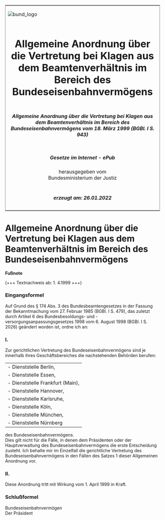 <span id="DECKBLATT.html"></span>

<table border="0" frame="border" width="100%">

<tr valign="top">

<td align="left">

![bund\_logo](BfJ_2021_Web_de_de.gif)

</td>

<td align="right">

 

</td>

</tr>

<tr align="center" valign="middle">

<td colspan="2">

# Allgemeine Anordnung über die Vertretung bei Klagen aus dem Beamtenverhältnis im Bereich des Bundeseisenbahnvermögens

</td>

</tr>

<tr align="center" valign="middle">

<td colspan="2">

##### Allgemeine Anordnung über die Vertretung bei Klagen aus dem Beamtenverhältnis im Bereich des Bundeseisenbahnvermögens vom 18. März 1999 (BGBl. I S. 943)

</td>

</tr>

<tr align="center" valign="middle">

<td colspan="2">

  
  

##### Gesetze im Internet - ePub  
  
herausgegeben vom  
Bundesministerium der Justiz

</td>

</tr>

<tr align="center" valign="bottom">

<td colspan="2">

  
  

##### erzeugt am: 26.01.2022

</td>

</tr>

</table>

<span id="BJNR094300999.html"></span>

# Allgemeine Anordnung über die Vertretung bei Klagen aus dem Beamtenverhältnis im Bereich des Bundeseisenbahnvermögens

<div>

  
**Fußnote**

<div class="jnhtml">

<div>

<div class="jurAbsatz">

(+++ Textnachweis ab: 1. 4.1999 +++)

</div>

</div>

</div>

</div>

<span id="BJNR094300999BJNE000100307.html"></span>

### Eingangsformel  

<div>

<div class="jnhtml">

<div>

<div class="jurAbsatz">

Auf Grund des § 174 Abs. 3 des Bundesbeamtengesetzes in der Fassung der
Bekanntmachung vom 27. Februar 1985 (BGBl. I S. 479), das zuletzt durch
Artikel 6 des Bundesbesoldungs- und -versorgungsanpassungsgesetzes 1998
vom 6. August 1998 (BGBl. I S. 2026) geändert worden ist, ordne ich an:

</div>

</div>

</div>

</div>

<span id="BJNR094300999BJNE000200307.html"></span>

### I.  

<div>

<div class="jnhtml">

<div>

<div class="jurAbsatz">

Zur gerichtlichen Vertretung des Bundeseisenbahnvermögens sind je
innerhalb ihres Geschäftsbereiches die nachstehenden Behörden berufen:  

|                                   |
| :-------------------------------- |
| \- Dienststelle Berlin,           |
| \- Dienststelle Essen,            |
| \- Dienststelle Frankfurt (Main), |
| \- Dienststelle Hannover,         |
| \- Dienststelle Karlsruhe,        |
| \- Dienststelle Köln,             |
| \- Dienststelle München,          |
| \- Dienststelle Nürnberg          |

  
des Bundeseisenbahnvermögens.  
Dies gilt nicht für die Fälle, in denen dem Präsidenten oder der
Hauptverwaltung des Bundeseisenbahnvermögens die erste Entscheidung
zusteht. Ich behalte mir im Einzelfall die gerichtliche Vertretung des
Bundeseisenbahnvermögens in den Fällen des Satzes 1 dieser Allgemeinen
Anordnung vor.

</div>

</div>

</div>

</div>

<span id="BJNR094300999BJNE000300307.html"></span>

### II.  

<div>

<div class="jnhtml">

<div>

<div class="jurAbsatz">

Diese Anordnung tritt mit Wirkung vom 1. April 1999 in Kraft.

</div>

</div>

</div>

</div>

<span id="BJNR094300999BJNE000400307.html"></span>

### Schlußformel  

<div>

<div class="jnhtml">

<div>

<div class="jurAbsatz">

Bundeseisenbahnvermögen  
Der Präsident

</div>

</div>

</div>

</div>
